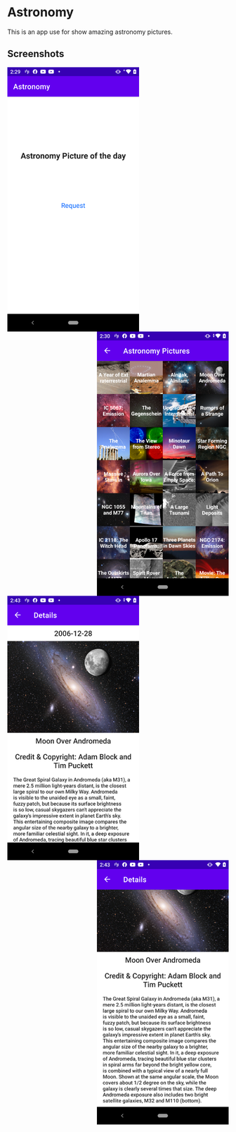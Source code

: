 # Astronomy

This is an app use for show amazing astronomy pictures.

## Screenshots
<img src="./screenshots/main_page.png" width="300" align="left"/>
<img src="./screenshots/picture_list_page.png" width="300" align="right"/>
<img src="./screenshots/detail_page.png" width="300" align="left"/>
<img src="./screenshots/detail_page-2.png" width="300" align="right"/>